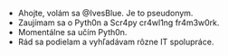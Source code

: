 - Ahojte, volám sa @IvesBlue. Je to pseudonym.
- Zaujímam sa o Pyth0n a Scr4py cr4wl1ng fr4m3w0rk.
- Momentálne sa učím Pyth0n.
- Rád sa podielam a vyhľadávam rôzne IT spolupráce.


<!---
IvesBlue/IvesBlue is a ✨ special ✨ repository because its `README.md` (this file) appears on your GitHub profile.
You can click the Preview link to take a look at your changes.
--->
